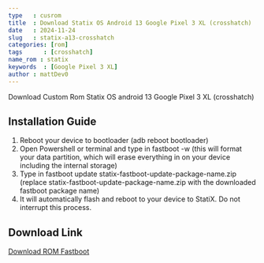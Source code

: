 ```yaml
---
type   : cusrom
title  : Download Statix OS Android 13 Google Pixel 3 XL (crosshatch)
date   : 2024-11-24
slug   : statix-a13-crosshatch
categories: [rom]
tags      : [crosshatch]
name_rom : statix
keywords  : [Google Pixel 3 XL]
author : mattDev0
---
```


Download Custom Rom Statix OS android 13 Google Pixel 3 XL (crosshatch)

## Installation Guide
1. Reboot your device to bootloader (adb reboot bootloader)
2. Open Powershell or terminal and type in fastboot -w (this will format your data partition, which will erase everything in on your device including the internal storage)
3. Type in fastboot update statix-fastboot-update-package-name.zip (replace statix-fastboot-update-package-name.zip with the downloaded fastboot package name)
4. It will automatically flash and reboot to your device to StatiX. Do not interrupt this process.

## Download Link
[Download ROM Fastboot](https://downloads.statixos.com/13-TIRAMISU/crosshatch/)
